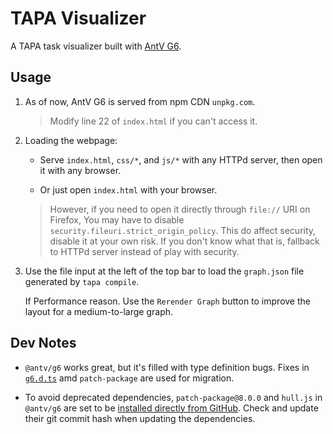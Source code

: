  <!--
Copyright (c) 2025 RapidStream Design Automation, Inc. and contributors.
All rights reserved. The contributor(s) of this file has/have agreed to the
RapidStream Contributor License Agreement.
-->

# TAPA Visualizer

A TAPA task visualizer built with [AntV G6](https://g6.antv.antgroup.com/).

## Usage

1. As of now, AntV G6 is served from npm CDN `unpkg.com`.

   > Modify line 22 of `index.html` if you can't access it.

2. Loading the webpage:

   - Serve `index.html`, `css/*`, and `js/*` with any HTTPd server,
     then open it with any browser.

   - Or just open `index.html` with your browser.

   > However, if you need to open it directly through `file://` URI on Firefox,
     You may have to disable `security.fileuri.strict_origin_policy`.
     This do affect security, disable it at your own risk. If you don't know
     what that is, fallback to HTTPd server instead of play with security.

3. Use the file input at the left of the top bar to load the `graph.json` file
   generated by `tapa compile`.

   If Performance reason.
   Use the `Rerender Graph` button to improve the layout for a medium-to-large
   graph.

## Dev Notes

- `@antv/g6` works great, but it's filled with type definition bugs. Fixes in
[`g6.d.ts`](./types/g6.d.ts) amd `patch-package` are used for migration.

- To avoid deprecated dependencies, `patch-package@8.0.0` and `hull.js` in
  `@antv/g6` are set to be [installed directly from GitHub][gh]. Check and
  update their git commit hash when updating the dependencies.

[gh]: https://docs.npmjs.com/cli/v11/configuring-npm/package-json#github-urls
